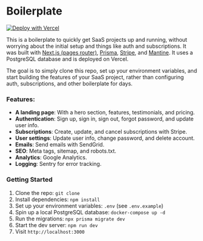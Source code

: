 # Boilerplate
[![Deploy with Vercel](https://vercel.com/button)](https://vercel.com/new/clone?repository-url=https%3A%2F%2Fgithub.com%2Fswapnil233%2Fboilerplate&env=AUTH_SECRET,DATABASE_URL,NEXTAUTH_URL,JWT_SECRET,GOOGLE_CLIENT_ID,GOOGLE_CLIENT_SECRET&project-name=saas-boilerplate&repository-name=saas-boilerplate)

This is a boilerplate to quickly get SaaS projects up and running, without worrying about the initial setup and things like auth and subscriptions. It was built with [Next.js (pages router)](https://nextjs.org/), [Prisma](https://www.prisma.io/), [Stripe](https://stripe.com/), and [Mantine](https://mantine.dev/). It uses a PostgreSQL database and is deployed on Vercel.

The goal is to simply clone this repo, set up your environment variables, and start building the features of your SaaS project, rather than configuring auth, subscriptions, and other boilerplate for days.

### Features:

- **A landing page**: With a hero section, features, testimonials, and pricing.
- **Authentication**: Sign up, sign in, sign out, forgot password, and update user info.
- **Subscriptions**: Create, update, and cancel subscriptions with Stripe.
- **User settings**: Update user info, change password, and delete account.
- **Emails**: Send emails with SendGrid.
- **SEO**: Meta tags, sitemap, and robots.txt.
- **Analytics**: Google Analytics.
- **Logging**: Sentry for error tracking.

### Getting Started
1. Clone the repo: `git clone`
2. Install dependencies: `npm install`
3. Set up your environment variables: `.env` (see `.env.example`)
4. Spin up a local PostgreSQL database: `docker-compose up -d`
5. Run the migrations: `npx prisma migrate dev`
6. Start the dev server: `npm run dev`
7. Visit `http://localhost:3000`